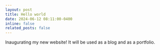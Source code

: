 ```yaml
---
layout: post
title: Hello world
date: 2024-06-12 08:11:00-0400
inline: false
related_posts: false
---
```


Inaugurating my new website! It will be used as a blog and as a portfolio.